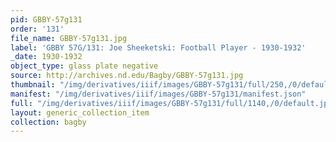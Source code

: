```yaml
---
pid: GBBY-57g131
order: '131'
file_name: GBBY-57g131.jpg
label: 'GBBY 57G/131: Joe Sheeketski: Football Player - 1930-1932'
_date: 1930-1932
object_type: glass plate negative
source: http://archives.nd.edu/Bagby/GBBY-57g131.jpg
thumbnail: "/img/derivatives/iiif/images/GBBY-57g131/full/250,/0/default.jpg"
manifest: "/img/derivatives/iiif/images/GBBY-57g131/manifest.json"
full: "/img/derivatives/iiif/images/GBBY-57g131/full/1140,/0/default.jpg"
layout: generic_collection_item
collection: bagby
---
```

